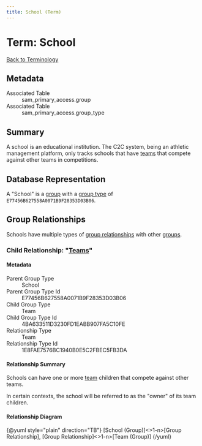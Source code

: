 ```yaml
---
title: School (Term)
---
```


# Term: School
<span class="glyphicon glyphicon-chevron-left" aria-hidden="true"></span> <a href="/projects/c2cschools/terminology.html">Back to Terminology</a>

## Metadata

<dl class="meta">
    <dt>Associated Table</dt><dd>sam_primary_access.group</dd>
    <dt>Associated Table</dt><dd>sam_primary_access.group_type</dd>
</dl>

## Summary

A school is an educational institution.  The C2C system, being an athletic management platform, 
only tracks schools that have [teams](/projects/c2cschools/terms/team.html) that compete against other teams in competitions.

## Database Representation

A "School" is a [group](/projects/c2cschools/terms/group.html) with a [group type](/projects/c2cschools/terms/group-type.html) of `E77456B627558A0071B9F28353D03B06`.

## Group Relationships

Schools have multiple types of [group relationships](/projects/c2cschools/terms/group-relationship.html) with other [groups](/projects/c2cschools/terms/group.html).

### Child Relationship: "[Teams](/projects/c2cschools/terms/team.html)"

#### Metadata
<dl class="meta">
    <dt>Parent Group Type</dt><dd>School</dd>
    <dt>Parent Group Type Id</dt><dd>E77456B627558A0071B9F28353D03B06</dd>
    <dt>Child Group Type</dt><dd>Team</dd>
    <dt>Child Group Type Id</dt><dd>4BA633511D3230FD1EABB907FA5C10FE</dd>
    <dt>Relationship Type</dt><dd>Team</dd>
    <dt>Relationship Type Id</dt><dd>1E8FAE7576BC1940B0E5C2FBEC5FB3DA</dd>    
</dl>
 
#### Relationship Summary

Schools can have one or more [team](/projects/c2cschools/terms/team.html) children that compete against other teams.

In certain contexts, the school will be referred to as the "owner" of its team children.

#### Relationship Diagram

{@yuml style="plain" direction="TB"}
[School (Group)]<>1-n>[Group Relationship],
[Group Relationship]<>1-n>[Team (Group)]
{/yuml}
